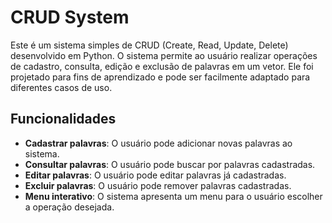 # CRUD System

Este é um sistema simples de CRUD (Create, Read, Update, Delete) desenvolvido em Python. O sistema permite ao usuário realizar operações de cadastro, consulta, edição e exclusão de palavras em um vetor. Ele foi projetado para fins de aprendizado e pode ser facilmente adaptado para diferentes casos de uso.

## Funcionalidades

- **Cadastrar palavras**: O usuário pode adicionar novas palavras ao sistema.
- **Consultar palavras**: O usuário pode buscar por palavras cadastradas.
- **Editar palavras**: O usuário pode editar palavras já cadastradas.
- **Excluir palavras**: O usuário pode remover palavras cadastradas.
- **Menu interativo**: O sistema apresenta um menu para o usuário escolher a operação desejada.
